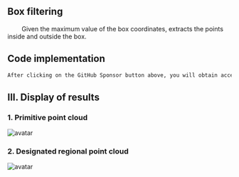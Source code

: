 ##  Box filtering 

   Given the maximum value of the box coordinates, extracts the points inside and outside the box. 

##  Code implementation 

 ```python  
After clicking on the GitHub Sponsor button above, you will obtain access permissions to my private code repository ( https://github.com/slowlon/my_code_bar ) to view this blog code. By searching the code number of this blog, you can find the code you need, code number is: 202402030957458665
 ```  
##  III. Display of results 

###  1. Primitive point cloud 

![avatar]( 25d43a9d12ba4d69a7aeeea56d337120.png) 

###  2. Designated regional point cloud 

![avatar]( 046232f929bd4668a27a929b779e5340.png) 

